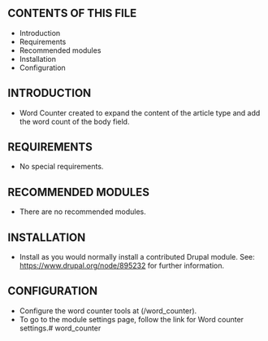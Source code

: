 CONTENTS OF THIS FILE
---------------------

 * Introduction
 * Requirements
 * Recommended modules
 * Installation
 * Configuration

INTRODUCTION
------------

 * Word Counter created to expand the content of the article type 
   and add the word count of the body field.

REQUIREMENTS
------------

 * No special requirements.


RECOMMENDED MODULES
-------------------

 * There are no recommended modules.

INSTALLATION
------------

 * Install as you would normally install a contributed Drupal module.
   See: https://www.drupal.org/node/895232 for further information.


CONFIGURATION
-------------

 * Configure the word counter tools at (/word_counter).
 * To go to the module settings page, follow the link for Word counter settings.# word_counter
